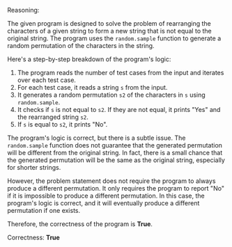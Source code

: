 Reasoning:

The given program is designed to solve the problem of rearranging the characters of a given string to form a new string that is not equal to the original string. The program uses the `random.sample` function to generate a random permutation of the characters in the string.

Here's a step-by-step breakdown of the program's logic:

1. The program reads the number of test cases from the input and iterates over each test case.
2. For each test case, it reads a string `s` from the input.
3. It generates a random permutation `s2` of the characters in `s` using `random.sample`.
4. It checks if `s` is not equal to `s2`. If they are not equal, it prints "Yes" and the rearranged string `s2`.
5. If `s` is equal to `s2`, it prints "No".

The program's logic is correct, but there is a subtle issue. The `random.sample` function does not guarantee that the generated permutation will be different from the original string. In fact, there is a small chance that the generated permutation will be the same as the original string, especially for shorter strings.

However, the problem statement does not require the program to always produce a different permutation. It only requires the program to report "No" if it is impossible to produce a different permutation. In this case, the program's logic is correct, and it will eventually produce a different permutation if one exists.

Therefore, the correctness of the program is **True**.

Correctness: **True**